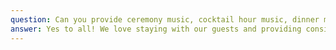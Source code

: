 ```yaml
---
question: Can you provide ceremony music, cocktail hour music, dinner music, and dance music for a wedding?
answer: Yes to all! We love staying with our guests and providing consistency   throughout the night but also understand that each wedding is unique.
---
```

